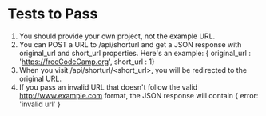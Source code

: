 # Tests to Pass

1. You should provide your own project, not the example URL.
2. You can POST a URL to /api/shorturl and get a JSON response with original_url and short_url properties. Here's an example: { original_url : 'https://freeCodeCamp.org', short_url : 1}
3. When you visit /api/shorturl/<short_url>, you will be redirected to the original URL.
4. If you pass an invalid URL that doesn't follow the valid http://www.example.com format, the JSON response will contain { error: 'invalid url' }

